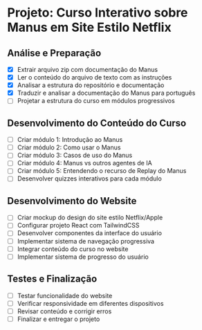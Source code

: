 # Projeto: Curso Interativo sobre Manus em Site Estilo Netflix

## Análise e Preparação
- [x] Extrair arquivo zip com documentação do Manus
- [x] Ler o conteúdo do arquivo de texto com as instruções
- [x] Analisar a estrutura do repositório e documentação
- [x] Traduzir e analisar a documentação do Manus para português
- [ ] Projetar a estrutura do curso em módulos progressivos

## Desenvolvimento do Conteúdo do Curso
- [ ] Criar módulo 1: Introdução ao Manus
- [ ] Criar módulo 2: Como usar o Manus
- [ ] Criar módulo 3: Casos de uso do Manus
- [ ] Criar módulo 4: Manus vs outros agentes de IA
- [ ] Criar módulo 5: Entendendo o recurso de Replay do Manus
- [ ] Desenvolver quizzes interativos para cada módulo

## Desenvolvimento do Website
- [ ] Criar mockup do design do site estilo Netflix/Apple
- [ ] Configurar projeto React com TailwindCSS
- [ ] Desenvolver componentes da interface do usuário
- [ ] Implementar sistema de navegação progressiva
- [ ] Integrar conteúdo do curso no website
- [ ] Implementar sistema de progresso do usuário

## Testes e Finalização
- [ ] Testar funcionalidade do website
- [ ] Verificar responsividade em diferentes dispositivos
- [ ] Revisar conteúdo e corrigir erros
- [ ] Finalizar e entregar o projeto
